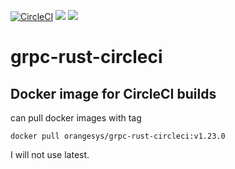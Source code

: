 [![CircleCI](https://circleci.com/gh/gavinzhou/grpc-rust-circleci.svg?style=svg)](https://circleci.com/gh/gavinzhou/grpc-rust-circleci)
[![](https://images.microbadger.com/badges/version/orangesys/grpc-rust-circleci.svg)](https://microbadger.com/images/orangesys/grpc-rust-circleci "Get your own version badge on microbadger.com")
[![](https://images.microbadger.com/badges/image/orangesys/grpc-rust-circleci.svg)](https://microbadger.com/images/orangesys/grpc-rust-circleci "Get your own image badge on microbadger.com")
# grpc-rust-circleci

## Docker image for CircleCI builds

can pull docker images with tag

```console
docker pull orangesys/grpc-rust-circleci:v1.23.0
```

I will not use latest.
